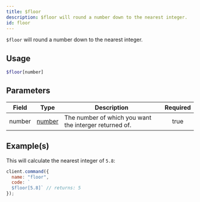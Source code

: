 ```yaml
---
title: $floor
description: $floor will round a number down to the nearest integer.
id: floor
---
```


`$floor` will round a number down to the nearest integer.

## Usage

```php
$floor[number]
```

## Parameters

| Field  | Type                                                                                              | Description                                            | Required |
| ------ | ------------------------------------------------------------------------------------------------- | ------------------------------------------------------ | :------: |
| number | [number](https://developer.mozilla.org/en-US/docs/Web/JavaScript/Reference/Global_Objects/Number) | The number of which you want the interger returned of. |   true   |

## Example(s)

This will calculate the nearest integer of `5.8`:

```js
client.command({
  name: "floor",
  code: `
  $floor[5.8]` // returns: 5
});
```
